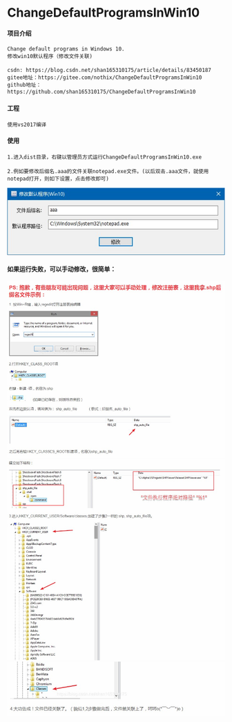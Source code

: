 # ChangeDefaultProgramsInWin10

#### 项目介绍

    Change default programs in Windows 10.
    修改win10默认程序（修改文件关联)

    csdn: https://blog.csdn.net/shan165310175/article/details/83450187
    gitee地址：https://gitee.com/nothix/ChangeDefaultProgramsInWin10
    github地址：https://github.com/shan165310175/ChangeDefaultProgramsInWin10

#### 工程

    使用vs2017编译

#### 使用

    1.进入dist目录，右键以管理员方式运行ChangeDefaultProgramsInWin10.exe

    2.例如要修改后缀名.aaa的文件关联notepad.exe文件。(以后双击.aaa文件，就使用notepad打开，则如下设置，点击修改即可)

![avatar](snapshot.jpg)

#### 如果运行失败，可以手动修改，很简单：
![avatar](failure01.jpg)
![avatar](failure02.jpg)
![avatar](failure03.jpg)
